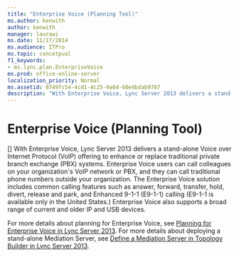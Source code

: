 ```yaml
---
title: "Enterprise Voice (Planning Tool)"
ms.author: kenwith
author: kenwith
manager: laurawi
ms.date: 11/17/2014
ms.audience: ITPro
ms.topic: concetpual
f1_keywords:
- ms.lync.plan.EnterpriseVoice
ms.prod: office-online-server
localization_priority: Normal
ms.assetid: 8749fc54-4cd1-4c25-9a64-60e4bdab9767
description: "With Enterprise Voice, Lync Server 2013 delivers a stand-alone Voice over Internet Protocol (VoIP) offering to enhance or replace traditional private branch exchange (PBX) systems. Enterprise Voice users can call colleagues on your organization's VoIP network or PBX, and they can call traditional phone numbers outside your organization. The Enterprise Voice solution includes common calling features such as answer, forward, transfer, hold, divert, release and park, and Enhanced 9-1-1 (E9-1-1) calling (E9-1-1 is available only in the United States.) Enterprise Voice also supports a broad range of current and older IP and USB devices."
---
```


# Enterprise Voice (Planning Tool)
[]
With Enterprise Voice, Lync Server 2013 delivers a stand-alone Voice over Internet Protocol (VoIP) offering to enhance or replace traditional private branch exchange (PBX) systems. Enterprise Voice users can call colleagues on your organization's VoIP network or PBX, and they can call traditional phone numbers outside your organization. The Enterprise Voice solution includes common calling features such as answer, forward, transfer, hold, divert, release and park, and Enhanced 9-1-1 (E9-1-1) calling (E9-1-1 is available only in the United States.) Enterprise Voice also supports a broad range of current and older IP and USB devices.
  
For more details about planning for Enterprise Voice, see [Planning for Enterprise Voice in Lync Server 2013](planning-for-enterprise-voice.md). For more details about deploying a stand-alone Mediation Server, see [Define a Mediation Server in Topology Builder in Lync Server 2013](define-a-mediation-server-in-topology-builder.md).
  


